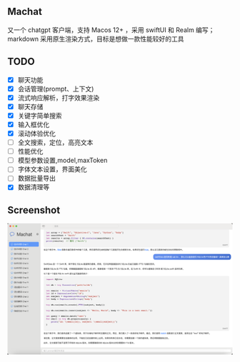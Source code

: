 ## Machat
又一个 chatgpt 客户端，支持 Macos 12+ ，采用 swiftUI 和 Realm 编写；markdown 采用原生渲染方式，目标是想做一款性能较好的工具

## TODO
- [x] 聊天功能
- [x] 会话管理(prompt、上下文)
- [x] 流式响应解析，打字效果渲染
- [x] 聊天存储
- [x] 关键字简单搜索
- [x] 输入框优化
- [x] 滚动体验优化
- [ ] 全文搜索，定位，高亮文本
- [ ] 性能优化
- [ ] 模型参数设置,model,maxToken
- [ ] 字体文本设置，界面美化
- [ ] 数据批量导出
- [x] 数据清理等

## Screenshot
![主界面](screenshot/1.png)
